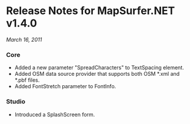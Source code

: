 # Release Notes for MapSurfer.NET v1.4.0

*March 16, 2011*

### Core ###

- Added a new parameter "SpreadCharacters" to TextSpacing element.
- Added OSM data source provider that supports both OSM *.xml and *.pbf files.
- Added FontStretch parameter to FontInfo.

### Studio ###

- Introduced a SplashScreen form.

